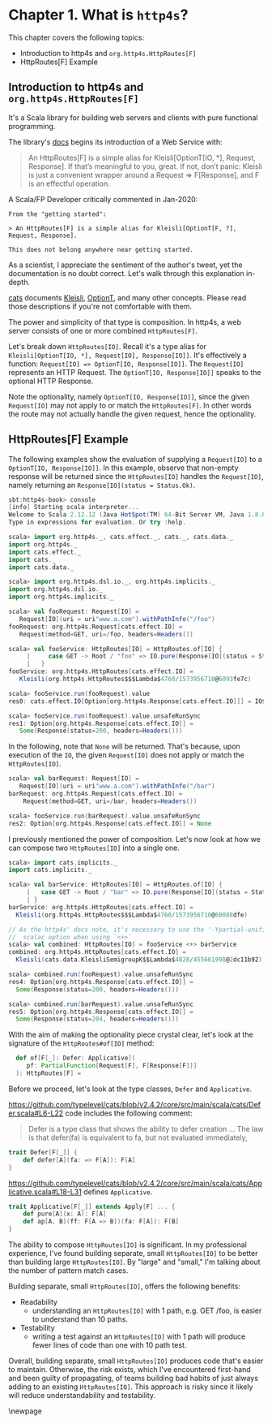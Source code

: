 # Chapter 1. What is `http4s`?

This chapter covers the following topics:

 - Introduction to http4s and `org.http4s.HttpRoutes[F]`
 - HttpRoutes[F] Example

## Introduction to http4s and `org.http4s.HttpRoutes[F]`

It's a Scala library for building web servers and clients with pure functional programming.

The library's [docs](https://http4s.org/v0.21/service/) begins its introduction of a Web Service with:

> An HttpRoutes[F] is a simple alias for Kleisli[OptionT[IO, *], Request, Response]. If that’s meaningful to you,
> great. If not, don’t panic: Kleisli is just a convenient wrapper around a Request => F[Response], and F is an
> effectful operation.

A Scala/FP Developer critically commented in Jan-2020:

```
From the "getting started":

> An HttpRoutes[F] is a simple alias for Kleisli[OptionT[F, ?], Request, Response].

This does not belong anywhere near getting started.
```

As a scientist, I appreciate the sentiment of the author's tweet, yet the documentation is no doubt correct.
Let's walk through this explanation in-depth.

[cats](https://github.com/typelevel/cats) documents [Kleisli](https://typelevel.org/cats/datatypes/kleisli.html), [OptionT](https://typelevel.org/cats/datatypes/optiont.html),
and many other concepts. Please read those descriptions if you're not comfortable with them.

The power and simplicity of that type is composition. In http4s, a web server consists of one or more combined `HttpRoutes[F]`.

Let's break down `HttpRoutes[IO]`. Recall it's a type alias for `Kleisli[OptionT[IO, *], Request[IO], Response[IO]]`. It's effectively
a function: `Request[IO] => OptionT[IO, Response[IO]]`. The `Request[IO]` represents an HTTP Request. The `OptionT[IO, Response[IO]]`
speaks to the optional HTTP Response.

Note the optionality, namely `OptionT[IO, Response[IO]]`, since the given `Request[IO]` may not apply to or match the
`HttpRoutes[F]`. In other words the route may not actually handle the given request, hence the optionality.

## HttpRoutes[F] Example

The following examples show the evaluation of supplying a `Request[IO]` to a `OptionT[IO, Response[IO]]`. In this
example, observe that non-empty response will be returned since the `HttpRoutes[IO]` handles the `Request[IO]`, namely
returning an `Response[IO](status = Status.Ok)`.

```scala
sbt:http4s-book> console
[info] Starting scala interpreter...
Welcome to Scala 2.12.12 (Java HotSpot(TM) 64-Bit Server VM, Java 1.8.0_112).
Type in expressions for evaluation. Or try :help.

scala> import org.http4s._, cats.effect._, cats._, cats.data._
import org.http4s._
import cats.effect._
import cats._
import cats.data._

scala> import org.http4s.dsl.io._, org.http4s.implicits._
import org.http4s.dsl.io._
import org.http4s.implicits._

scala> val fooRequest: Request[IO] =
   Request[IO](uri = uri"www.a.com").withPathInfo("/foo")
fooRequest: org.http4s.Request[cats.effect.IO] =
   Request(method=GET, uri=/foo, headers=Headers())

scala> val fooService: HttpRoutes[IO] = HttpRoutes.of[IO] {
     |     case GET -> Root / "foo" => IO.pure(Response[IO](status = Status.Ok))
     |   }
fooService: org.http4s.HttpRoutes[cats.effect.IO] =
   Kleisli(org.http4s.HttpRoutes$$$Lambda$4760/1573956710@6093fe7c)

scala> fooService.run(fooRequest).value
res0: cats.effect.IO[Option[org.http4s.Response[cats.effect.IO]]] = IO$1434040922

scala> fooService.run(fooRequest).value.unsafeRunSync
res1: Option[org.http4s.Response[cats.effect.IO]] =
   Some(Response(status=200, headers=Headers()))
```

In the following, note that `None` will be returned. That's because,
upon execution of the `IO`, the given `Request[IO]` does not apply
or match the `HttpRoutes[IO]`.

```scala
scala> val barRequest: Request[IO] =
   Request[IO](uri = uri"www.a.com").withPathInfo("/bar")
barRequest: org.http4s.Request[cats.effect.IO] =
    Request(method=GET, uri=/bar, headers=Headers())

scala> fooService.run(barRequest).value.unsafeRunSync
res2: Option[org.http4s.Response[cats.effect.IO]] = None
```

I previously mentioned the power of composition. Let's now look at how we can
compose two `HttpRoutes[IO]` into a single one.

```scala
scala> import cats.implicits._
import cats.implicits._

scala> val barService: HttpRoutes[IO] = HttpRoutes.of[IO] {
     |   case GET -> Root / "bar" => IO.pure(Response[IO](status = Status.NoContent))
     | }
barService: org.http4s.HttpRoutes[cats.effect.IO] =
  Kleisli(org.http4s.HttpRoutes$$$Lambda$4760/1573956710@60088dfe)

// As the http4s' docs note, it's necessary to use the '-Ypartial-unification'
//  scalac option when using `<+>`
scala> val combined: HttpRoutes[IO] = fooService <+> barService
combined: org.http4s.HttpRoutes[cats.effect.IO] =
  Kleisli(cats.data.KleisliSemigroupK$$Lambda$4828/455661998@2dc11b92)

scala> combined.run(fooRequest).value.unsafeRunSync
res4: Option[org.http4s.Response[cats.effect.IO]] =
  Some(Response(status=200, headers=Headers()))

scala> combined.run(barRequest).value.unsafeRunSync
res5: Option[org.http4s.Response[cats.effect.IO]] =
  Some(Response(status=204, headers=Headers()))
```

With the aim of making the optionality piece crystal clear, let's look at the
signature of the `HttpRoutes#of[IO]` method:


```scala
  def of[F[_]: Defer: Applicative](
     pf: PartialFunction[Request[F], F[Response[F]]]
  ): HttpRoutes[F] =
```

Before we proceed, let's look at the type classes, `Defer` and `Applicative`.

https://github.com/typelevel/cats/blob/v2.4.2/core/src/main/scala/cats/Defer.scala#L6-L22
code includes the following comment:

> Defer is a type class that shows the ability to defer creation
> ...
> The law is that defer(fa) is equivalent to fa, but not evaluated immediately,

```scala
trait Defer[F[_]] {
    def defer[A](fa: => F[A]): F[A]
}
```

https://github.com/typelevel/cats/blob/v2.4.2/core/src/main/scala/cats/Applicative.scala#L18-L31
 defines `Applicative`.

```scala
trait Applicative[F[_]] extends Apply[F] ... {
    def pure[A](x: A): F[A]
    def ap[A, B](ff: F[A => B])(fa: F[A]): F[B]
}
```

The ability to compose `HttpRoutes[IO]` is significant. In my professional experience,
I've found building separate, small `HttpRoutes[IO]` to be better than building large
`HttpRoutes[IO]`. By "large" and "small," I'm talking about the number of pattern
 match cases.

Building separate, small `HttpRoutes[IO]`, offers the following benefits:

 - Readability
    - understanding an `HttpRoutes[IO]` with 1 path, e.g. GET /foo, is
      easier to understand than 10 paths.
 - Testability
    - writing a test against an `HttpRoutes[IO]` with 1 path will produce
      fewer lines of code than one with 10 path test.

Overall, building separate, small `HttpRoutes[IO]` produces code that's easier
to maintain. Otherwise, the risk exists, which I've encountered first-hand and
been guilty of propagating, of teams building bad habits of just always adding to an existing
`HttpRoutes[IO]`. This approach is risky since it likely will reduce understandability
and testability.

\newpage